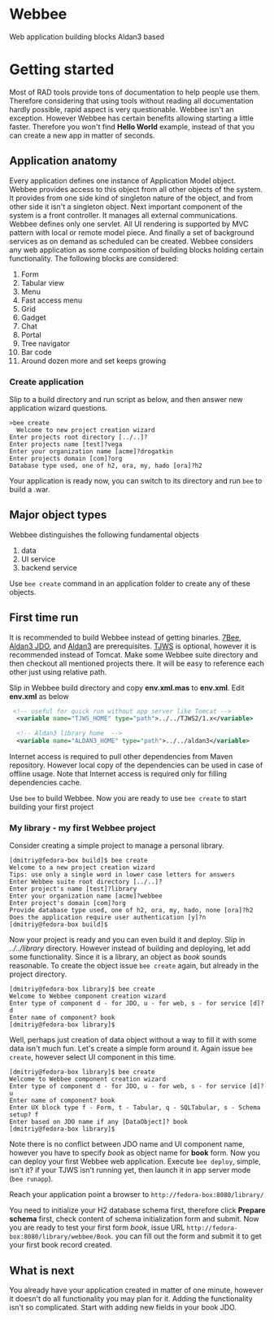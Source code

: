 # Webbee
Web application building blocks Aldan3 based

# Getting started
Most of RAD tools provide tons of documentation to help people use them. Therefore considering that using tools without reading all documentation hardly possible, rapid aspect is very questionable. Webbee isn't an exception. However Webbee has certain benefits allowing starting a little faster. Therefore you won't find __Hello World__ example, instead of that you can create a new app in matter of seconds.

## Application anatomy
Every application defines one instance of Application Model object. Webbee provides access to this object from all other objects of the system. It provides from one side kind of singleton nature of the object, and from other side it isn't a singleton object. Next important component of the system is a front controller. It manages all external communications. Webbee defines only one servlet. All UI rendering is supported by MVC pattern with local or remote model piece. And finally a set of background services as on demand as scheduled can be created. Webbee considers any web application as some composition of building blocks holding certain functionality. The following blocks are considered:

1. Form
2. Tabular view
3. Menu
4. Fast access menu
5. Grid
6. Gadget
7. Chat
8. Portal
9. Tree navigator
10. Bar code
12. Around dozen more and set keeps growing

### Create application
Slip to a build directory and run script as below, and then answer new application wizard questions. 

```
>bee create
  Welcome to new project creation wizard
Enter projects root directory [../..]?
Enter projects name [test]?vega
Enter your organization name [acme]?drogatkin
Enter projects domain [com]?org
Database type used, one of h2, ora, my, hado [ora]?h2
```

Your application is ready now, you can switch to its directory and run `bee` to build a .war. 

## Major object types
Webbee distinguishes the following fundamental objects

1. data
2. UI service
3. backend service

Use `bee create` command in an application folder to create any of these objects.

## First time run

It is recommended to build Webbee instead of getting binaries. [7Bee](https://github.com/drogatkin/7Bee), [Aldan3 JDO](https://github.com/drogatkin/aldan3-jdo), and [Aldan3](https://github.com/drogatkin/aldan3) are prerequisites. [TJWS](https://github.com/drogatkin/TJWS2) is optional, however it is recommended instead of Tomcat. Make some Webbee suite directory and then checkout all mentioned projects there. It will be easy to reference each other just using relative path.

Slip in Webbee build directory and copy __env.xml.mas__ to __env.xml__. Edit __env.xml__ as below

``` xml
 <!-- useful for quick run without app server like Tomcat -->
  <variable name="TJWS_HOME" type="path">../../TJWS2/1.x</variable>

  <!-- Aldan3 library home  -->
  <variable name="ALDAN3_HOME" type="path">../../aldan3</variable>
  ```
  
  Internet access is required to pull other dependencies from Maven repository. However local copy of the dependencies can be used in case of offline usage. Note that Internet access is required only for filling dependencies cache.
  
  Use `bee` to build Webbee. Now you are ready to use `bee create` to start building your first project

### My library - my first Webbee project
  
  Consider creating a simple project to manage a personal library. 
  
 ```
[dmitriy@fedora-box build]$ bee create
Welcome to a new project creation wizard
Tips: use only a single word in lower case letters for answers
Enter Webbee suite root directory [../..]?
Enter project's name [test]?library
Enter your organization name [acme]?webbee
Enter project's domain [com]?org
Provide database type used, one of h2, ora, my, hado, none [ora]?h2
Does the application require user authentication [y]?n
[dmitriy@fedora-box build]$ 
```

Now your project is ready and you can even build it and deploy. Slip in *../../library* directory. However instead of building and deploying, let add some functionality. Since it is a library, an object as *book* sounds reasonable. To create the object issue `bee create` again, but already in the project directory.

```
[dmitriy@fedora-box library]$ bee create
Welcome to Webbee component creation wizard
Enter type of component d - for JDO, u - for web, s - for service [d]? d
Enter name of component? book
[dmitriy@fedora-box library]$
```
Well, perhaps just creation of data object without a way to fill it with some data isn't much fun. Let's create a simple form around it. Again issue `bee create`, however select UI component in this time.

```
[dmitriy@fedora-box library]$ bee create
Welcome to Webbee component creation wizard
Enter type of component d - for JDO, u - for web, s - for service [d]? u
Enter name of component? book
Enter UX block type f - Form, t - Tabular, q - SQLTabular, s - Schema setup? f
Enter based on JDO name if any [DataObject]? book
[dmitriy@fedora-box library]$
```

Note there is no conflict between JDO name and UI component name, however you have to specify _book_ as object name for __book__ form. Now you can deploy 
your first Webbee web application. Execute `bee deploy`, simple, isn't it? 
if your TJWS isn't running yet, then launch it in app server mode (`bee runapp`).

Reach your application point a browser to `http://fedora-box:8080/library/`

You need to initialize your H2 database schema first, therefore click __Prepare schema__ first, check content of schema initialization form and submit. 
Now you are ready to test your first form _book_, issue URL `http://fedora-box:8080/library/webbee/Book`. you can fill out the form and submit it to get your first book record created. 

## What is next

You already have your application created in matter of one minute, however it doesn't do all functionality you may plan for it. Adding the functionality isn't so complicated. Start with adding new fields in your book JDO. 




   